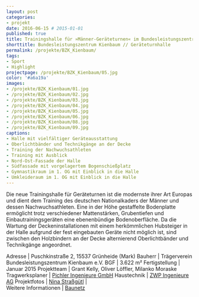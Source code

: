 ```yaml
---
layout: post
categories:
- projekt
date: 2016-06-15 # 2015-01-01
published: true
title: Trainingshalle für »Männer-Geräteturnen« im Bundesleistungszentrum Kienbaum
shorttitle: Bundesleistungszentrum Kienbaum // Geräteturnhalle
permalink: /projekte/BZK_Kienbaum/
tags: 
- Sport
- Highlight
projectpage: /projekte/BZK_Kienbaum/05.jpg
color: '#a6a19a'
images:
- /projekte/BZK_Kienbaum/01.jpg
- /projekte/BZK_Kienbaum/02.jpg
- /projekte/BZK_Kienbaum/03.jpg
- /projekte/BZK_Kienbaum/04.jpg
- /projekte/BZK_Kienbaum/05.jpg
- /projekte/BZK_Kienbaum/06.jpg
- /projekte/BZK_Kienbaum/08.jpg
- /projekte/BZK_Kienbaum/09.jpg
captions:
- Halle mit vielfältiger Geräteausstattung
- Oberlichtbänder und Technikgänge an der Decke
- Training der Nachwuchsathleten
- Training mit Ausblick
- Nord-Ost-Fassade der Halle
- Südfassade mit vorgelagertem Bogenschießplatz
- Gymnastikraum im 1. OG mit Einblick in die Halle
- Umkleideraum im 1. OG mit Einblick in die Halle
---
```

Die neue Trainingshalle für Geräteturnen ist die modernste ihrer Art Europas und dient dem Training des deutschen Nationalkaders der Männer und dessen Nachwuchsathleten. Eine in der Höhe gestaffelte Bodenplatte ermöglicht trotz verschiedener Mattenstärken, Grubentiefen und Einbautrainingsgeräten eine ebenenbündige Bodenoberfläche. Da die Wartung der Deckeninstallationen mit einem herkömmlichen Hubsteiger in der Halle aufgrund der fest eingebauten Geräte nicht möglich ist, sind zwischen den Holzbindern an der Decke alternierend Oberlichtbänder und Technikgänge angeordnet.

Adresse			|	Puschkinstraße 2, 15537 Grünheide (Mark)
Bauherr			|	Trägerverein Bundesleistungszentrum Kienbaum e.V.
BGF				|	3.622 m²
Fertigstellung	|	Januar 2015
Projektteam		|	Grant Kelly, Oliver Löffler, Milanko Moraske
Tragwerksplaner	|	[Pichler Ingenieure GmbH](http://www.pichleringenieure.com) 
Haustechnik		|	[ZWP Ingenieure AG](http://www.zwp.de) 
Projektfotos	|   [Nina Straßgütl](http://www.ninastrg.de/) 
                        |    
Weitere Informationen    |   [Baunetz](http://www.baunetz.de/meldungen/Meldungen-Sporthalle_von_Numrich_Albrecht_Klumpp_4378287.html)
